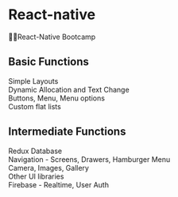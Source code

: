 # React-native
👨‍🎓React-Native Bootcamp


## Basic Functions
Simple Layouts <br>
Dynamic Allocation and Text Change <br>
Buttons, Menu, Menu options <br>
Custom flat lists <br>

## Intermediate Functions
Redux Database <br>
Navigation - Screens, Drawers, Hamburger Menu <br>
Camera, Images, Gallery <br>
Other UI libraries <br>
Firebase - Realtime, User Auth <br>
